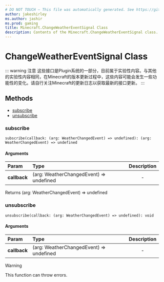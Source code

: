 ```yaml
---
# DO NOT TOUCH — This file was automatically generated. See https://github.com/Mojang/MinecraftScriptingApiDocsGenerator to modify descriptions, examples, etc.
author: jakeshirley
ms.author: jashir
ms.prod: gaming
title: Minecraft.ChangeWeatherEventSignal Class
description: Contents of the Minecraft.ChangeWeatherEventSignal class.
---
```

# ChangeWeatherEventSignal Class
::: warning 注意
这些接口是Plugin系统的一部分，目前属于实验性内容。与其他的实验性内容相同，在Minecraft的版本更新过程中，这些内容可能会发生一些功能性的变化。请自行关注Minecraft的更新日志以获取最新的接口更新。
:::


## Methods
- [subscribe](#subscribe)
- [unsubscribe](#unsubscribe)
  
### **subscribe**
`
subscribe(callback: (arg: WeatherChangedEvent) => undefined): (arg: WeatherChangedEvent) => undefined
`

#### Arguments
| Param | Type | Description |
| :--- | :--- | :---: |
| **callback** | (arg: WeatherChangedEvent) => undefined | - |

Returns (arg: WeatherChangedEvent) => undefined


### **unsubscribe**
`
unsubscribe(callback: (arg: WeatherChangedEvent) => undefined): void
`

#### Arguments
| Param | Type | Description |
| :--- | :--- | :---: |
| **callback** | (arg: WeatherChangedEvent) => undefined | - |


> [!WARNING]
> This function can throw errors.

